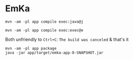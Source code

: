 # EmKa

```shell
mvn -am -pl app compile exec:java@j
```

```shell
mvn -am -pl app compile exec:exec@e
```

Both unfriendly to `Ctrl+C`: `The build was canceled` & that's it

```shell
mvn -am -pl app package
java -jar app/target/emka-app-0-SNAPSHOT.jar
```
